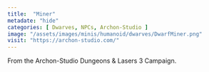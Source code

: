 ```yaml
---
title:  "Miner"
metadate: "hide"
categories: [ Dwarves, NPCs, Archon-Studio ]
image: "/assets/images/minis/humanoid/dwarves/DwarfMiner.png"
visit: "https://archon-studio.com/"
---
```

From the Archon-Studio Dungeons & Lasers 3 Campaign.